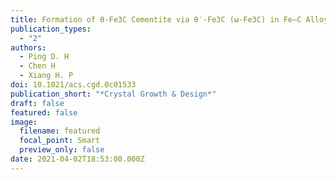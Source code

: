 ```yaml
---
title: Formation of θ-Fe3C Cementite via θ′-Fe3C (ω-Fe3C) in Fe–C Alloys
publication_types:
  - "2"
authors:
  - Ping D. H
  - Chen H
  - Xiang H. P
doi: 10.1021/acs.cgd.0c01533
publication_short: "*Crystal Growth & Design*"
draft: false
featured: false
image:
  filename: featured
  focal_point: Smart
  preview_only: false
date: 2021-04-02T18:53:00.000Z
---
```

